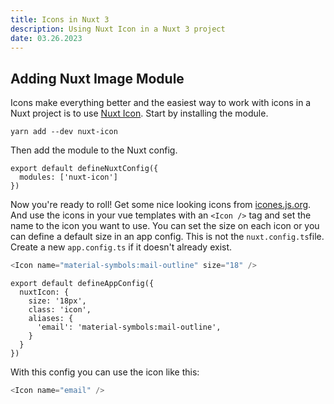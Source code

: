 ```yaml
---
title: Icons in Nuxt 3
description: Using Nuxt Icon in a Nuxt 3 project
date: 03.26.2023
---
```


## Adding Nuxt Image Module

Icons make everything better and the easiest way to work with icons in a Nuxt project is to use [Nuxt Icon](https://github.com/nuxt-modules/icon). Start by installing the module.

```shell
yarn add --dev nuxt-icon
```

Then add the module to the Nuxt config.

```ts[nuxt.config.ts]
export default defineNuxtConfig({
  modules: ['nuxt-icon']
})
```

Now you're ready to roll! Get some nice looking icons from [icones.js.org](https://icones.js.org/). And use the icons in your vue templates with an `<Icon />` tag and set the name to the icon you want to use. You can set the size on each icon or you can define a default size in an app config. This is not the `nuxt.config.ts`file. Create a new `app.config.ts` if it doesn't already exist.

```ts
<Icon name="material-symbols:mail-outline" size="18" />
```

```ts[app.config.ts]
export default defineAppConfig({
  nuxtIcon: {
    size: '18px',
    class: 'icon',
    aliases: {
      'email': 'material-symbols:mail-outline',
    }
  }
})
```

With this config you can use the icon like this:

```ts
<Icon name="email" />
```
